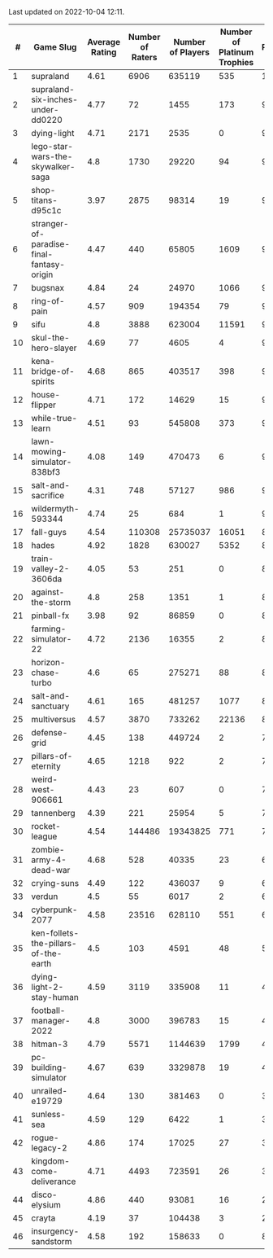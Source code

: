 Last updated on 2022-10-04 12:11.


|#|Game Slug|Average Rating|Number of Raters|Number of Players|Number of Platinum Trophies|Max Rarity (%)|
|---|---|---|---|---|---|---|
|1|supraland|4.61|6906|635119|535|100|
|2|supraland-six-inches-under-dd0220|4.77|72|1455|173|99|
|3|dying-light|4.71|2171|2535|0|98|
|4|lego-star-wars-the-skywalker-saga|4.8|1730|29220|94|98|
|5|shop-titans-d95c1c|3.97|2875|98314|19|98|
|6|stranger-of-paradise-final-fantasy-origin|4.47|440|65805|1609|98|
|7|bugsnax|4.84|24|24970|1066|97|
|8|ring-of-pain|4.57|909|194354|79|97|
|9|sifu|4.8|3888|623004|11591|96|
|10|skul-the-hero-slayer|4.69|77|4605|4|96|
|11|kena-bridge-of-spirits|4.68|865|403517|398|94|
|12|house-flipper|4.71|172|14629|15|93|
|13|while-true-learn|4.51|93|545808|373|93|
|14|lawn-mowing-simulator-838bf3|4.08|149|470473|6|91|
|15|salt-and-sacrifice|4.31|748|57127|986|91|
|16|wildermyth-593344|4.74|25|684|1|91|
|17|fall-guys|4.54|110308|25735037|16051|89|
|18|hades|4.92|1828|630027|5352|89|
|19|train-valley-2-3606da|4.05|53|251|0|89|
|20|against-the-storm|4.8|258|1351|1|87|
|21|pinball-fx|3.98|92|86859|0|86|
|22|farming-simulator-22|4.72|2136|16355|2|85|
|23|horizon-chase-turbo|4.6|65|275271|88|83|
|24|salt-and-sanctuary|4.61|165|481257|1077|83|
|25|multiversus|4.57|3870|733262|22136|81|
|26|defense-grid|4.45|138|449724|2|79|
|27|pillars-of-eternity|4.65|1218|922|2|79|
|28|weird-west-906661|4.43|23|607|0|79|
|29|tannenberg|4.39|221|25954|5|76|
|30|rocket-league|4.54|144486|19343825|771|74|
|31|zombie-army-4-dead-war|4.68|528|40335|23|66|
|32|crying-suns|4.49|122|436037|9|65|
|33|verdun|4.5|55|6017|2|65|
|34|cyberpunk-2077|4.58|23516|628110|551|60|
|35|ken-follets-the-pillars-of-the-earth|4.5|103|4591|48|58|
|36|dying-light-2-stay-human|4.59|3119|335908|11|48|
|37|football-manager-2022|4.8|3000|396783|15|48|
|38|hitman-3|4.79|5571|1144639|1799|48|
|39|pc-building-simulator|4.67|639|3329878|19|47|
|40|unrailed-e19729|4.64|130|381463|0|39|
|41|sunless-sea|4.59|129|6422|1|38|
|42|rogue-legacy-2|4.86|174|17025|27|36|
|43|kingdom-come-deliverance|4.71|4493|723591|26|30|
|44|disco-elysium|4.86|440|93081|16|28|
|45|crayta|4.19|37|104438|3|22|
|46|insurgency-sandstorm|4.58|192|158633|0|8|
